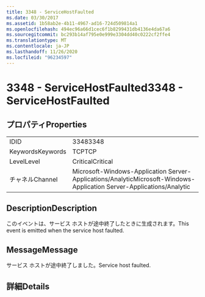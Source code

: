 ```yaml
---
title: 3348 - ServiceHostFaulted
ms.date: 03/30/2017
ms.assetid: 1b58ab2e-4b11-4967-ad16-724d509814a1
ms.openlocfilehash: 494ec96a66d1cec6f1b8299431db4136e4da67a6
ms.sourcegitcommit: bc293b14af795e0e999e3304dd40c0222cf2ffe4
ms.translationtype: MT
ms.contentlocale: ja-JP
ms.lasthandoff: 11/26/2020
ms.locfileid: "96234597"
---
```

# <a name="3348---servicehostfaulted"></a><span data-ttu-id="5a99c-102">3348 - ServiceHostFaulted</span><span class="sxs-lookup"><span data-stu-id="5a99c-102">3348 - ServiceHostFaulted</span></span>

## <a name="properties"></a><span data-ttu-id="5a99c-103">プロパティ</span><span class="sxs-lookup"><span data-stu-id="5a99c-103">Properties</span></span>  
  
|||  
|-|-|  
|<span data-ttu-id="5a99c-104">ID</span><span class="sxs-lookup"><span data-stu-id="5a99c-104">ID</span></span>|<span data-ttu-id="5a99c-105">3348</span><span class="sxs-lookup"><span data-stu-id="5a99c-105">3348</span></span>|  
|<span data-ttu-id="5a99c-106">Keywords</span><span class="sxs-lookup"><span data-stu-id="5a99c-106">Keywords</span></span>|<span data-ttu-id="5a99c-107">TCP</span><span class="sxs-lookup"><span data-stu-id="5a99c-107">TCP</span></span>|  
|<span data-ttu-id="5a99c-108">Level</span><span class="sxs-lookup"><span data-stu-id="5a99c-108">Level</span></span>|<span data-ttu-id="5a99c-109">Critical</span><span class="sxs-lookup"><span data-stu-id="5a99c-109">Critical</span></span>|  
|<span data-ttu-id="5a99c-110">チャネル</span><span class="sxs-lookup"><span data-stu-id="5a99c-110">Channel</span></span>|<span data-ttu-id="5a99c-111">Microsoft-Windows-Application Server-Applications/Analytic</span><span class="sxs-lookup"><span data-stu-id="5a99c-111">Microsoft-Windows-Application Server-Applications/Analytic</span></span>|  
  
## <a name="description"></a><span data-ttu-id="5a99c-112">Description</span><span class="sxs-lookup"><span data-stu-id="5a99c-112">Description</span></span>  

 <span data-ttu-id="5a99c-113">このイベントは、サービス ホストが途中終了したときに生成されます。</span><span class="sxs-lookup"><span data-stu-id="5a99c-113">This event is emitted when the service host faulted.</span></span>  
  
## <a name="message"></a><span data-ttu-id="5a99c-114">Message</span><span class="sxs-lookup"><span data-stu-id="5a99c-114">Message</span></span>  

 <span data-ttu-id="5a99c-115">サービス ホストが途中終了しました。</span><span class="sxs-lookup"><span data-stu-id="5a99c-115">Service host faulted.</span></span>  
  
## <a name="details"></a><span data-ttu-id="5a99c-116">詳細</span><span class="sxs-lookup"><span data-stu-id="5a99c-116">Details</span></span>
